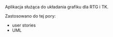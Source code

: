 Aplikacja służąca do układania grafiku dla RTG i TK.

Zastosowano do tej pory:
- user stories 
- UML
